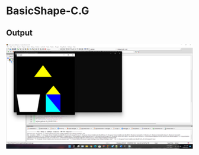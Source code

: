 # BasicShape-C.G
## Output
![alt text](https://github.com/Nahid-S/BasicShape-C.G/blob/main/Screenshot%20(116).png)
